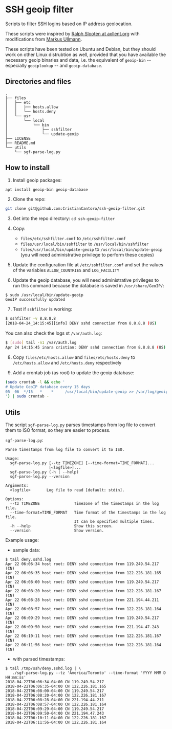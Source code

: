 SSH geoip filter
================

Scripts to filter SSH logins based on IP address geolocation.

These scripts were inspired by
[Ralph Slooten at axllent.org](https://www.axllent.org/docs/view/ssh-geoip/)
with modifications from
[Markus Ullmann](https://gist.github.com/jokey2k/a74f56955124880749e7).

These scripts have been tested on Ubuntu and Debian, but they should work
on other Linux distrubtion as well, provided that you have available
the necessary geoip binaries and data, i.e. the equivalent of `geoip-bin`
-- especially `geoiplookup` -- and `geoip-database`.


## Directories and files
```
.
├── files
│   ├── etc
│   │   ├── hosts.allow
│   │   └── hosts.deny
│   └── usr
│       └── local
│           └── bin
│               ├── sshfilter
│               └── update-geoip
├── LICENSE
├── README.md
└── utils
    └── sgf-parse-log.py
```

## How to install

1. Install geoip packages:
```bash
apt install geoip-bin geoip-database
```

2. Clone the repo:
```bash
git clone git@github.com:CristianCantoro/ssh-geoip-filter.git
```

3. Get into the repo directory: `cd ssh-geoip-filter`

4. Copy:
    * `files/etc/sshfilter.conf` to `/etc/sshfilter.conf`
    * `files/usr/local/bin/sshfilter` to `/usr/local/bin/sshfilter`
    * `files/usr/local/bin/update-geoip` to `/usr/local/bin/update-geoip`
  (you will need administrative privilege to perform these copies)

5. Update the configuration file at `/etc/sshfilter.conf` and set the values
of the variables `ALLOW_COUNTRIES` and `LOG_FACILITY`

6. Update the geoip database, you will need administrative privileges to run
this command because the database is saved in `/usr/share/GeoIP/`:
```
$ sudo /usr/local/bin/update-geoip
GeoIP successfully updated
```

7. Test if `sshfilter` is working:
```bash
$ sshfilter -v 8.8.8.8
[2018-04-24_14:15:45][info]	DENY sshd connection from 8.8.8.8 (US)
```
You can also check the logs st `/var/auth.log`:
```bash
$ [sudo] tail -n1 /var/auth.log
Apr 24 14:15:45 inara cristian: DENY sshd connection from 8.8.8.8 (US)
```

8. Copy `files/etc/hosts.allow` and `files/etc/hosts.deny` to
   `/etc/hosts.allow` and `/etc/hosts.deny` respectively

9. Add a crontab job (as root) to update the geoip database:
```bash
(sudo crontab -l && echo '
# Update GeoIP database every 15 days
05  06  */15   *    *     /usr/local/bin/update-geoip >> /var/log/geoip.log
') | sudo crontab -
```

## Utils
The script `sgf-parse-log.py` parses timestamps from log file to convert them
to ISO format, so they are easier to process.

`sgf-parse-log.py`:
```
Parse timestamps from log file to convert it to ISO.

Usage:
  sgf-parse-log.py [--tz TIMEZONE] [--time-format=TIME_FORMAT]...
                   [<logfile>]...
  sgf-parse-log.py (-h | --help)
  sgf-parse-log.py --version

Argiments:
  <logfile>       Log file to read [default: stdin].

Options:
  --tz TIMEZONE               Timezone of the timestamps in the log file.
  --time-format=TIME_FORMAT   Time format of the timestamps in the log file.
                              It can be specified multiple times.
  -h --help                   Show this screen.
  --version                   Show version.
```

Example usage:

* sample data:
```
$ tail deny.sshd.log 
Apr 22 06:06:34 host root: DENY sshd connection from 119.249.54.217 (CN)
Apr 22 06:06:35 host root: DENY sshd connection from 122.226.181.165 (CN)
Apr 22 06:08:00 host root: DENY sshd connection from 119.249.54.217 (CN)
Apr 22 06:08:20 host root: DENY sshd connection from 122.226.181.167 (CN)
Apr 22 06:08:28 host root: DENY sshd connection from 221.194.44.211 (CN)
Apr 22 06:08:57 host root: DENY sshd connection from 122.226.181.164 (CN)
Apr 22 06:09:29 host root: DENY sshd connection from 119.249.54.217 (CN)
Apr 22 06:09:50 host root: DENY sshd connection from 221.194.47.243 (CN)
Apr 22 06:10:11 host root: DENY sshd connection from 122.226.181.167 (CN)
Apr 22 06:11:56 host root: DENY sshd connection from 122.226.181.164 (CN)
```

* with parsed timestamps:
```
$ tail /tmp/ssh/deny.sshd.log | \
   ./sgf-parse-log.py --tz 'America/Toronto' --time-format 'YYYY MMM D HH:mm:ss'
2018-04-22T06:06:34-04:00 CN 119.249.54.217
2018-04-22T06:06:35-04:00 CN 122.226.181.165
2018-04-22T06:08:00-04:00 CN 119.249.54.217
2018-04-22T06:08:20-04:00 CN 122.226.181.167
2018-04-22T06:08:28-04:00 CN 221.194.44.211
2018-04-22T06:08:57-04:00 CN 122.226.181.164
2018-04-22T06:09:29-04:00 CN 119.249.54.217
2018-04-22T06:09:50-04:00 CN 221.194.47.243
2018-04-22T06:10:11-04:00 CN 122.226.181.167
2018-04-22T06:11:56-04:00 CN 122.226.181.164
```